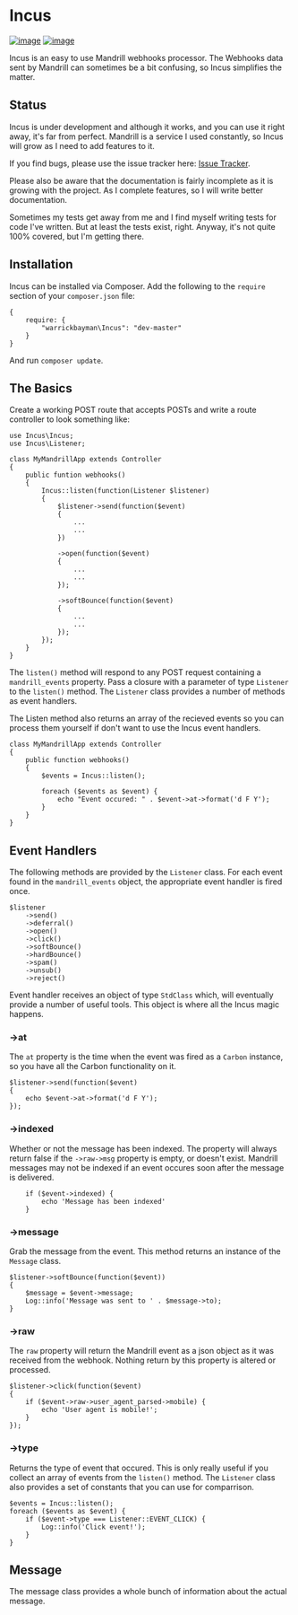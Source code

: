 # Incus

[![image](http://img.shields.io/travis/warrickbayman/Incus.svg?style=flat)](https://travis-ci.org/warrickbayman/Incus)
[![image](http://img.shields.io/badge/license-MIT-blue.svg?style=flat)](http://opensource.org/licenses/mit)


Incus is an easy to use Mandrill webhooks processor. The Webhooks data sent by Mandrill can sometimes be a bit confusing, so Incus simplifies the matter.

## Status
Incus is under development and although it works, and you can use it right away, it's far from perfect. Mandrill is a service I used constantly, so Incus will grow as I need to add features to it.

If you find bugs, please use the issue tracker here: [Issue Tracker](https://github.com/warrickbayman/incus/issues).

Please also be aware that the documentation is fairly incomplete as it is growing with the project. As I complete features, so I will write better documentation.

Sometimes my tests get away from me and I find myself writing tests for code I've written. But at least the tests exist, right. Anyway, it's not quite 100% covered, but I'm getting there.


## Installation
Incus can be installed via Composer. Add the following to the `require` section of your `composer.json` file:

```
{
	require: {
		"warrickbayman\Incus": "dev-master"
	}
}

```

And run `composer update`.

## The Basics
Create a working POST route that accepts POSTs and write a route controller to look something like:

```
use Incus\Incus;
use Incus\Listener;

class MyMandrillApp extends Controller
{
	public funtion webhooks()
	{
		Incus::listen(function(Listener $listener)
		{			
			$listener->send(function($event)
			{
				...
				...
			})
			
			->open(function($event)
			{
				...
				...
			});
			
			->softBounce(function($event)
			{
				...
				...
			});
		});
	}
}
```

The `listen()` method will respond to any POST request containing a `mandrill_events` property. Pass a closure with a parameter of type `Listener` to the `listen()` method. The `Listener` class provides a number of methods as event handlers.

The Listen method also returns an array of the recieved events so you can process them yourself if don't want to use the Incus event handlers.

```
class MyMandrillApp extends Controller
{
	public function webhooks()
	{
		$events = Incus::listen();
		
		foreach ($events as $event) {
			echo "Event occured: " . $event->at->format('d F Y');
		}		
	}
}
```

## Event Handlers
The following methods are provided by the `Listener` class. For each event found in the `mandrill_events` object, the appropriate event handler is fired once.

```
$listener
	->send()
	->deferral()
	->open()
	->click()
	->softBounce()
	->hardBounce()
	->spam()
	->unsub()
	->reject()
```

Event handler receives an object of type `StdClass` which, will eventually provide a number of useful tools. This object is where all the Incus magic happens.

### ->at
The `at` property is the time when the event was fired as a `Carbon` instance, so you have all the Carbon functionality on it.

```
$listener->send(function($event)
{
	echo $event->at->format('d F Y');
});
```

### ->indexed
Whether or not the message has been indexed. The property will always return false if the `->raw->msg` property is empty, or doesn't exist. Mandrill messages may not be indexed if an event occures soon after the message is delivered.

```
	if ($event->indexed) {
		echo 'Message has been indexed'
	}
```

### ->message
Grab the message from the event. This method returns an instance of the `Message` class.

```
$listener->softBounce(function($event))
{
	$message = $event->message;
	Log::info('Message was sent to ' . $message->to);
}
```

### ->raw
The `raw` property will return the Mandrill event as a json object as it was received from the webhook. Nothing return by this property is altered or processed.

```
$listener->click(function($event)
{
	if ($event->raw->user_agent_parsed->mobile) {
		echo 'User agent is mobile!';
	}
});
```

### ->type
Returns the type of event that occured. This is only really useful if you collect an array of events from the `listen()` method. The `Listener` class also provides a set of constants that you can use for comparrison.

```
$events = Incus::listen();
foreach ($events as $event) {
	if ($event->type === Listener::EVENT_CLICK) {
		Log::info('Click event!');
	}
}
```


## Message
The message class provides a whole bunch of information about the actual message.